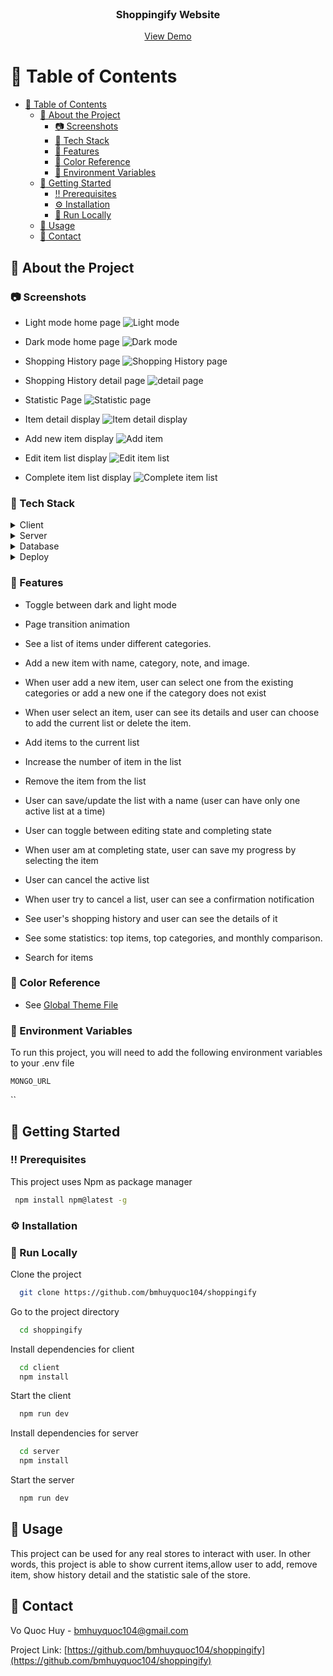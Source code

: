
   
<br />
<div align="center">

<h3 align="center">Shoppingify Website</h3>

  <p align="center">
    <a href="bmhuyquoc104-shoppingify.netlify.app/">View Demo</a>
  </p>
</div>


<!-- Table of Contents -->
# :notebook_with_decorative_cover: Table of Contents

- [:notebook_with_decorative_cover: Table of Contents](#notebook_with_decorative_cover-table-of-contents)
  - [:star2: About the Project](#star2-about-the-project)
    - [:camera: Screenshots](#camera-screenshots)
    - [:space_invader: Tech Stack](#space_invader-tech-stack)
    - [:dart: Features](#dart-features)
    - [:art: Color Reference](#art-color-reference)
    - [:key: Environment Variables](#key-environment-variables)
  - [:toolbox: Getting Started](#toolbox-getting-started)
    - [:bangbang: Prerequisites](#bangbang-prerequisites)
    - [:gear: Installation](#gear-installation)
    - [:running: Run Locally](#running-run-locally)
  - [:eyes: Usage](#eyes-usage)
  - [:handshake: Contact](#handshake-contact)

  

<!-- About the Project -->
## :star2: About the Project

<!-- Screenshots -->
### :camera: Screenshots

- Light mode home page
![Light mode](https://i.imgur.com/HUx4Y2h.png)

- Dark mode home page
![Dark mode](https://i.imgur.com/63TQRI1.png)

- Shopping History page
![Shopping History page](https://i.imgur.com/hTM9elf.png)

- Shopping History detail page
![detail page](https://i.imgur.com/HGa6Qld.png)

- Statistic Page
![Statistic page](https://i.imgur.com/QfjNnwE.png)

- Item detail display
![Item detail display](https://i.imgur.com/wnG7HTS.png)

- Add new item display
![Add item](https://i.imgur.com/X9HmKE2.png)

- Edit item list display
![Edit item list](https://i.imgur.com/4oNibRh.png)

- Complete item list display
![Complete item list](https://i.imgur.com/Xb9GU6m.png)

<!-- TechStack -->
### :space_invader: Tech Stack

<details>
  <summary>Client</summary>

  ![TypeScript](https://img.shields.io/badge/typescript-%23007ACC.svg?style=for-the-badge&logo=typescript&logoColor=white)
  ![React](https://img.shields.io/badge/react-%2320232a.svg?style=for-the-badge&logo=react&logoColor=%2361DAFB)
  ![React Router](https://img.shields.io/badge/React_Router-CA4245?style=for-the-badge&logo=react-router&logoColor=white)
  ![Redux](https://img.shields.io/badge/Redux-593D88?style=for-the-badge&logo=redux&logoColor=white)
  ![Styled Components](https://img.shields.io/badge/styled--components-DB7093?style=for-the-badge&logo=styled-components&logoColor=white)
</details>

<details>
  <summary>Server</summary>
  
  ![NodeJS](https://img.shields.io/badge/node.js-6DA55F?style=for-the-badge&logo=node.js&logoColor=white)
  ![Express.js](https://img.shields.io/badge/express.js-%23404d59.svg?style=for-the-badge&logo=express&logoColor=%2361DAFB)
  ![TypeScript](https://img.shields.io/badge/typescript-%23007ACC.svg?style=for-the-badge&logo=typescript&logoColor=white)

</details>

<details>
<summary>Database</summary>

![MongoDB](https://img.shields.io/badge/MongoDB-%234ea94b.svg?style=for-the-badge&logo=mongodb&logoColor=white)

</details>

<details>
<summary>Deploy</summary>
  
  ![Netlify](https://img.shields.io/badge/Netlify-00C7B7?style=for-the-badge&logo=netlify&logoColor=white)
  ![Heroku](https://img.shields.io/badge/Heroku-430098?style=for-the-badge&logo=heroku&logoColor=white)
</details>

<!-- Features -->
### :dart: Features
- Toggle between dark and light mode

- Page transition animation 
  
- See a list of items under different categories.

- Add a new item with name, category, note, and image.

- When user add a new item, user can select one from the existing categories or add a new one if the category does not exist

-  When user select an item, user can see its details and user can choose to add the current list or delete the item.


-  Add items to the current list

-  Increase the number of item in the list


-  Remove the item from the list


-  User can save/update the list with a name (user can have only one active list at a time)


-  User can toggle between editing state and completing state
-  When user am at completing state, user can save my progress by selecting the item
  
-  User can cancel the active list


-  When user try to cancel a list, user can see a confirmation notification


-  See user's shopping history and user can see the details of it


-  See some statistics: top items, top categories, and monthly comparison.


- Search for items

<!-- Color Reference -->
### :art: Color Reference
- See [Global Theme File](https://github.com/bmhuyquoc104/shoppingify/blob/main/client/src/style/GlobalStyled.ts)



<!-- Env Variables -->
### :key: Environment Variables

To run this project, you will need to add the following environment variables to your .env file

`MONGO_URL`

``

<!-- Getting Started -->
## 	:toolbox: Getting Started

<!-- Prerequisites -->
### :bangbang: Prerequisites

This project uses Npm as package manager

```bash
 npm install npm@latest -g
```

<!-- Installation -->
### :gear: Installation

<!-- Run Locally -->
### :running: Run Locally

Clone the project

```bash
  git clone https://github.com/bmhuyquoc104/shoppingify
```

Go to the project directory

```bash
  cd shoppingify
```

Install dependencies for client

```bash
  cd client
  npm install
```
Start the client

```bash
  npm run dev
```

Install dependencies for server

```bash
  cd server
  npm install
```

Start the server

```bash
  npm run dev
```

<!-- Usage -->
## :eyes: Usage

This project can be used for any real stores to interact with user. In other words, this project is able to show current items,allow user to add, remove item, show history detail and the statistic sale of the store.

<!-- Contact -->
## :handshake: Contact

Vo Quoc Huy - bmhuyquoc104@gmail.com

Project Link: [https://github.com/bmhuyquoc104/shoppingify](https://github.com/bmhuyquoc104/shoppingify)




